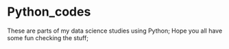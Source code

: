 # Python_codes
These are parts of my data science studies using Python;
Hope you all have some fun checking the stuff;
